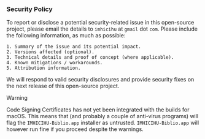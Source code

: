 ### Security Policy

To report or disclose a potential security-related issue in this open-source project, please email the details to `imhicihu` at `gmail` dot `com`. Please include the following information, as much as possible:
```
1. Summary of the issue and its potential impact.
2. Versions affected (optional).
3. Technical details and proof of concept (where applicable).
4. Known mitigations / workarounds.
5. Attribution information.
```
We will respond to valid security disclosures and provide security fixes on the next release of this open-source project.

> [!WARNING]
> Code Signing Certificates has not yet been integrated with the builds for macOS. This means that (and probably a couple of anti-virus programs) will flag the `IMHICIHU-Biblio.app` installer as untrusted. `IMHICIHU-Biblio.app` will however run fine if you proceed despite the warnings.
